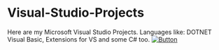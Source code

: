 # Visual-Studio-Projects
Here are my Microsoft Visual Studio Projects. Languages like: DOTNET Visual Basic, Extensions for VS and some C# too.
[![Button]][Link]
<!----------------------------------------------------------------------------->
[Link]: # "https://github.com/AngusAU293/Visual-Studio-Projects/blob/main/LICENSE"
<!---------------------------------[ Buttons ]--------------------------------->
[Button]: https://img.shields.io/badge/Title-37a779?style=for-the-badge
